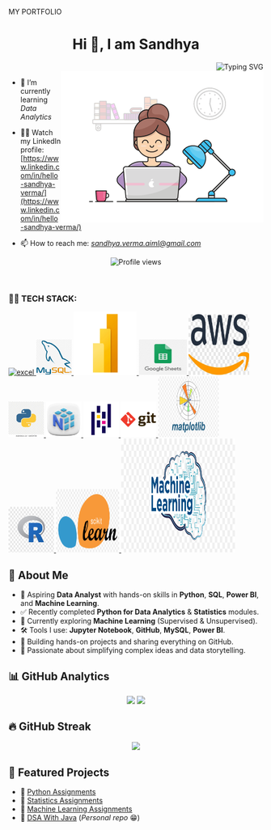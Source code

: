
MY PORTFOLIO
<h1 align="center">Hi 👋, I am Sandhya</h1>
<div align="right" flex="1"> <img width="350" height="350" src="https://readme-typing-svg.herokuapp.com?font=Fira+Code&duration=3000&pause=1000&center=true&vCenter=true&width=500&lines=👩‍💻+Turning+Data+into+Insights!;📚+Learning+Python%2C+SQL%2C+Power+BI;🚀+Building+Projects+and+Sharing+on+GitHub;🔗+Connect+and+Grow+Together!" alt="Typing SVG" /></div>
</div>
<img align="right" alt="coding" width="400" src="https://raw.githubusercontent.com/sandhya-verma-aiml/Sandhya-verma-aiml/main/assets/gif/assetas6.gif">

- 🌱 I’m currently learning *Data Analytics*

- 👨‍💻 Watch my LinkedIn profile:  [https://www.linkedin.com/in/hello-sandhya-verma/](https://www.linkedin.com/in/hello-sandhya-verma/)

- 📫 How to reach me: *sandhya.verma.aiml@gmail.com*


<p align="center">
  <img src="https://komarev.com/ghpvc/?username=Sandhya-verma-aiml&label=Profile%20views&color=0e75b6&style=flat" alt="Profile views"/>
</p>
<br>
<h3 align="left"> 🧑‍💻 TECH STACK:</h3>
<p align="left">
  <a href="https://www.microsoft.com/en-us/microsoft-365/excel" target="_blank" rel="noreferrer">
    <img src="assets/images/excel_logo1.jpg" alt="excel" width="70" height="70"/>
  </a>
  <a href="https://www.mysql.com/" target="_blank" rel="noreferrer">
    <img src="assets/images/mysql2 - Copy.png" alt="mysql" width="70" height="70"/>
  </a>
  <a href="https://powerbi.microsoft.com/" target="_blank" rel="noreferrer">
    <img src="assets/images/Power-BI-Logo1.jpg" alt="powerbi" width="125" height="125"/>
  </a>
   <a href="https://docs.google.com/spreadsheets/u/0/" target="_blank" rel="noreferrer">
    <img src="assets/images/googlesheet - Copy.png" alt="google sheets" width="95" height="70"/>
  </a>
  <a href="https://aws.amazon.com/" target="_blank" rel="noreferrer">
    <img src="assets/images/aws - Copy.webp" alt="aws" width="120" height="120"/>
  </a>
  <a href="https://www.python.org/" target="_blank" rel="noreferrer">
    <img src="assets/images/python.webp" alt="python" width="70" height="70"/>
  </a>
  <a href="https://numpy.org/" target="_blank" rel="noreferrer">
    <img src="assets/images/numpy - Copy.webp" alt="numpy" width="70" height="70"/>
  </a>
  <a href="https://pandas.org/" target="_blank" rel="noreferrer">
    <img src="assets/images/pandas.png" alt="pandas" width="70" height="70"/>
  </a>
  <a href="https://git-scm.com/" target="_blank" rel="noreferrer">
    <img src="assets/images/git - Copy.png" alt="git" width="70" height="70"/>
  </a>
   <a href="https://matplotlib.org/stable/" target="_blank" rel="noreferrer">
    <img src="assets/images/matplotlib1.png" alt="matplotlib" width="120" height="120"/>
  </a>
   <a href="https://www.r-project.org/" target="_blank" rel="noreferrer">
    <img src="assets/images/r language - Copy.webp" alt="R language" width="90" height="90"/>
  </a>
   <a href="https://scikit-learn.org/stable/" target="_blank" rel="noreferrer">
    <img src="assets/images/scikitlearn - Copy.png" alt="sci-kit learn" width="125" height="125"/>
  </a>
  <a href="https://www.ibm.com/think/topics/machine-learning" target="_blank" rel="noreferrer">
    <img src="assets/images/machinelearning - Copy.png" alt="machine learning" width="225" height="225"/>
  </a>
</p>
<p align="center">


## 🚀 About Me  

- 👋 Aspiring **Data Analyst** with hands-on skills in **Python**, **SQL**, **Power BI**, and **Machine Learning**.  
- ✅ Recently completed **Python for Data Analytics** & **Statistics** modules.  
- 🤖 Currently exploring **Machine Learning** (Supervised & Unsupervised).  
- 🛠️ Tools I use: **Jupyter Notebook**, **GitHub**, **MySQL**, **Power BI**.  
- 📂 Building hands-on projects and sharing everything on GitHub.  
- 💬 Passionate about simplifying complex ideas and data storytelling.  





## 📊 GitHub Analytics  

<p align="center">
  <img height="160" src="https://github-readme-stats.vercel.app/api?username=CoderSugata&show_icons=true&theme=tokyonight&hide_border=true"/>
  <img height="160" src="https://github-readme-stats.vercel.app/api/top-langs/?username=CoderSugata&layout=compact&theme=tokyonight&hide_border=true"/>
</p>  

## 🔥 GitHub Streak  
<p align="center">
  <img src="https://streak-stats.demolab.com?user=CoderSugata&theme=radical&hide_border=true" />
</p>

## 📌 Featured Projects  

- 📂 [Python Assignments](https://github.com/CoderSugata/PythonAssignments)  
- 📂 [Statistics Assignments](https://github.com/CoderSugata/StatisticsAssignments)  
- 📂 [Machine Learning Assignments](https://github.com/CoderSugata/MachineLearningAssignments)  
- 📂 [DSA With Java](https://github.com/CoderSugata/DSAwithJava) (_Personal repo_ 😁)  


